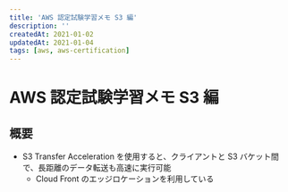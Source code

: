 ```yaml
---
title: 'AWS 認定試験学習メモ S3 編'
description: ''
createdAt: 2021-01-02
updatedAt: 2021-01-04
tags: [aws, aws-certification]
---
```


# AWS 認定試験学習メモ S3 編

## 概要

- S3 Transfer Acceleration を使用すると、クライアントと S3 バケット間で、長距離のデータ転送も高速に実行可能
  - Cloud Front のエッジロケーションを利用している
